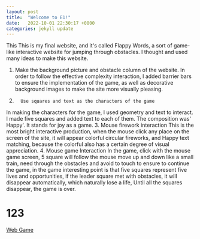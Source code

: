```yaml
---
layout: post
title:  "Welcome to E1!"
date:   2022-10-01 22:30:17 +0800
categories: jekyll update
---
```

This
This is my final website, and it's called Flappy Words, a sort of game-like interactive website for jumping through obstacles.   I thought and used many ideas to make this website.
1.   Make the background picture and obstacle column of the website.
In order to follow the effective complexity interaction, I added barrier bars to ensure the implementation of the game, as well as decorative background images to make the site more visually pleasing.
2.       Use squares and text as the characters of the game
In making the characters for the game, I used geometry and text to interact.       I made five squares and added text to each of them.       The composition was' Happy'.       It stands for joy as a game.
3.       Mouse firework interaction
This is the most bright interactive production, when the mouse click any place on the screen of the site, it will appear colorful circular fireworks, and Happy text matching, because the colorful also has a certain degree of visual appreciation.
4.     Mouse game Interaction
In the game, click with the mouse game screen, 5 square will follow the mouse move up and down like a small train, need through the obstacles and avoid to touch to ensure to continue the game, in the game interesting point is that five squares represent five lives and opportunities, if the leader square met with obstacles, it will disappear automatically, which naturally lose a life, Until all the squares disappear, the game is over.
<h1>123</h1>
<a href="https://silvia312488492.github.io/web_game/index.html">Web Game</a>


[jekyll-docs]: https://jekyllrb.com/docs/home
[jekyll-gh]:   https://github.com/jekyll/jekyll
[jekyll-talk]: https://talk.jekyllrb.com/
